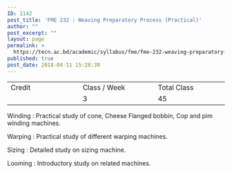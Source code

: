```yaml
---
ID: 1142
post_title: 'FME 232 : Weaving Preparatory Process (Practical)'
author: ""
post_excerpt: ""
layout: page
permalink: >
  https://tecn.ac.bd/academic/syllabus/fme/fme-232-weaving-preparatory-process-practical
published: true
post_date: 2018-04-11 15:28:38
---
```

<table width="627">
<tbody>
<tr>
<td width="206">Credit</td>
<td width="219">Class / Week</td>
<td width="202">Total Class</td>
</tr>
<tr>
<td width="206"></td>
<td width="219">3</td>
<td width="202">45</td>
</tr>
</tbody>
</table>
Winding : Practical study of cone, Cheese Flanged bobbin, Cop and pim winding machines.

Warping : Practical study of different warping machines.

Sizing : Detailed study on sizing machine.

Looming : Introductory study on related machines.